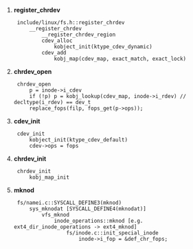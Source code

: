 1. **register_chrdev**

        include/linux/fs.h::register_chrdev
            __register_chrdev
                __register_chrdev_region
                cdev_alloc
                    kobject_init(ktype_cdev_dynamic)
                cdev_add
                    kobj_map(cdev_map, exact_match, exact_lock)


2. **chrdev_open**

        chrdev_open
            p = inode->i_cdev
            if (!p) p = kobj_lookup(cdev_map, inode->i_rdev) // decltype(i_rdev) == dev_t
            replace_fops(filp, fops_get(p->ops));


3. **cdev_init**

        cdev_init
            kobject_init(ktype_cdev_default)
            cdev->ops = fops


4. **chrdev_init**

        chrdev_init
            kobj_map_init


5. **mknod**

        fs/namei.c::SYSCALL_DEFINE3(mknod)
            sys_mknodat [SYSCALL_DEFINE4(mknodat)]
                vfs_mknod
                    inode_operations::mknod [e.g. ext4_dir_inode_operations -> ext4_mknod]
                        fs/inode.c::init_special_inode 
                            inode->i_fop = &def_chr_fops;
